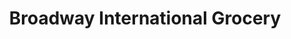 ---
title: "Broadway International Grocery"
url: /rochester/broadway-international-grocery/
shop: convenience
---